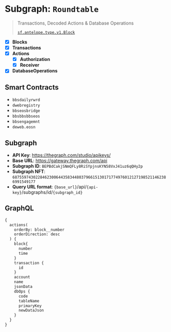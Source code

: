 # Subgraph: `Roundtable`

> Transactions, Decoded Actions & Database Operations
>
> [`sf.antelope.type.v1.Block`](https://buf.build/pinax/firehose-antelope/docs/main:sf.antelope.type.v1)

- [x] **Blocks**
- [x] **Transactions**
- [x] **Actions**
  - [x] **Authorization**
  - [x] **Receiver**
- [x] **DatabaseOperations**

## Smart Contracts

- `bbsdailyrwrd`
- `dwebregistry`
- `bbseosbridge`
- `bbsbbsbbseos`
- `bbsengagemnt`
- `deweb.eosn`

## Subgraph

- **API Key**: https://thegraph.com/studio/apikeys/
- **Base URL**: https://gateway.thegraph.com/api
- **Subgraph ID**: `BEPBdCakjSNmQFLy8RiSYpjnsKYN58VxJ41uz6qQHy2p`
- **Subgraph NFT**: `68755974302284623006443583448037966151301717749760121271985211462386991549177`
- **Query URL format**: `{base_url}`/api/`{api-key}`/subgraphs/id/`{subgraph_id}`

## GraphQL

```graphql
{
  actions(
    orderBy: block__number
    orderDirection: desc
  ) {
    block{
      number
      time
    }
    transaction {
      id
    }
    account
    name
    jsonData
    dbOps {
      code
      tableName
      primaryKey
      newDataJson
    }
  }
}
```
